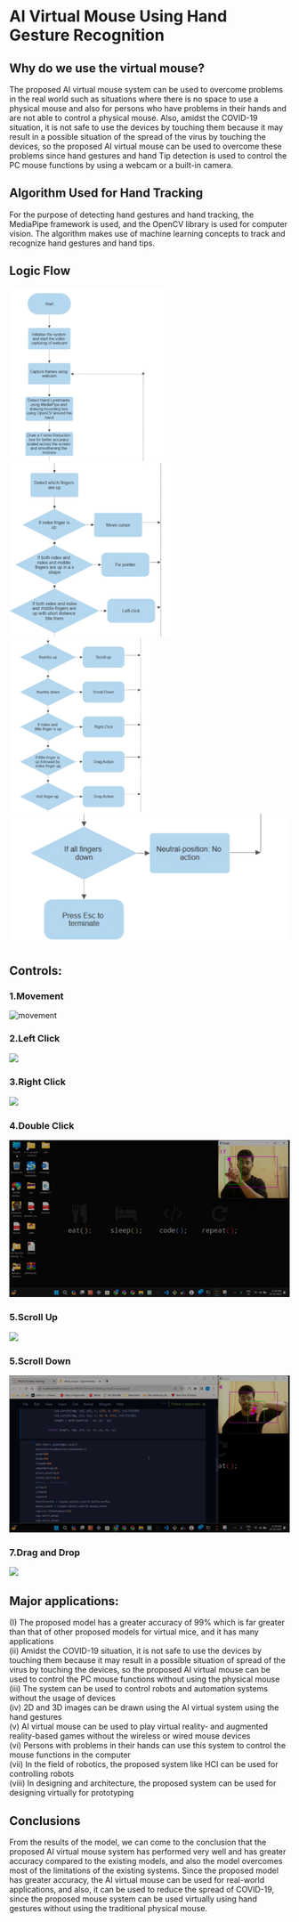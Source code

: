 # AI Virtual Mouse Using Hand Gesture Recognition

## Why do we use the virtual mouse?
The proposed AI virtual mouse system can be used to overcome problems in the real world such as situations where there is no space to use a physical mouse and also for persons who have problems in their hands and are not able to control a physical mouse. Also, amidst the COVID-19 situation, it is not safe to use the devices by touching them because it may result in a possible situation of the spread of the virus by touching the devices, so the proposed AI virtual mouse can be used to overcome these problems since hand gestures and hand Tip detection is used to control the PC mouse functions by using a webcam or a built-in camera.

## Algorithm Used for Hand Tracking
For the purpose of detecting hand gestures and hand tracking, the MediaPipe framework is used, and the OpenCV library is used for computer vision. The algorithm makes use of machine learning concepts to track and recognize hand gestures and hand tips.

## Logic Flow
<img src="images/Picture1.png">
<img src="images/Picture2.png">
<img src="images/Picture3.png">
<img src="images/Picture4.png">

## Controls:
### 1.Movement
![movement](https://github.com/AggarwalManav/Virtual_Mouse_Project/assets/127924433/d67de6de-2d51-475f-8b24-306a7d5cc7d3)

### 2.Left Click
<img src="images/left_click.gif">

### 3.Right Click
<img src="images/right_click.gif">

### 4.Double Click
<img src="images/double_click.gif">

### 5.Scroll Up
<img src="images/scroll_up.gif">

### 5.Scroll Down
<img src="images/scroll_down.gif">

### 7.Drag and Drop
<img src="drag_and_drop.gif">

## Major applications:
(I) The proposed model has a greater accuracy of 99% which is far greater than that of other proposed models for virtual mice, and it has many applications<br>
(ii) Amidst the COVID-19 situation, it is not safe to use the devices by touching them because it may result in a possible situation of spread of the virus by touching the devices, so the proposed AI virtual mouse can be used to control the PC mouse functions without using the physical mouse<br>
(iii) The system can be used to control robots and automation systems without the usage of devices<br>
(iv) 2D and 3D images can be drawn using the AI virtual system using the hand gestures<br>
(v) AI virtual mouse can be used to play virtual reality- and augmented reality-based games without the wireless or wired mouse devices<br>
(vi) Persons with problems in their hands can use this system to control the mouse functions in the computer<br>
(vii) In the field of robotics, the proposed system like HCI can be used for controlling robots<br>
(viii) In designing and architecture, the proposed system can be used for designing virtually for prototyping<br>

## Conclusions
From the results of the model, we can come to the conclusion that the proposed AI virtual mouse system has performed very well and has greater accuracy compared to the existing models, and also the model overcomes most of the limitations of the existing systems. Since the proposed model has greater accuracy, the AI virtual mouse can be used for real-world applications, and also, it can be used to reduce the spread of COVID-19, since the proposed mouse system can be used virtually using hand gestures without using the traditional physical mouse.




